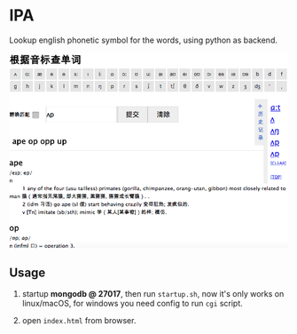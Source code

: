 # IPA
Lookup english phonetic symbol for the words, using python as backend.

![Screenshot](screenshot.png)

## Usage

1. startup **mongodb @ 27017**, then run `startup.sh`, now it's only works on linux/macOS, for windows you need config to run `cgi` script.

2. open `index.html` from browser.

